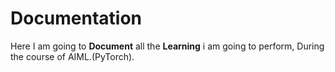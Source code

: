 # Documentation
Here I am going to __Document__ all the **Learning** i am going to perform, During the course of AIML.(PyTorch).
